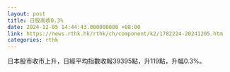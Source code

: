 ```yaml
---
layout: post
title: 日股高收0.3%
date: 2024-12-05 14:44:43.000000000 +08:00
link: https://news.rthk.hk/rthk/ch/component/k2/1782224-20241205.htm
categories: rthk
---
```


日本股市收市上升，日經平均指數收報39395點，升119點，升幅0.3%。
